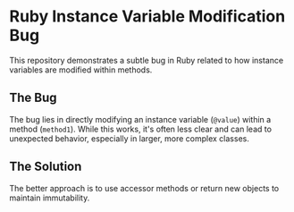 # Ruby Instance Variable Modification Bug

This repository demonstrates a subtle bug in Ruby related to how instance variables are modified within methods.

## The Bug
The bug lies in directly modifying an instance variable (`@value`) within a method (`method1`).  While this works, it's often less clear and can lead to unexpected behavior, especially in larger, more complex classes.

## The Solution
The better approach is to use accessor methods or return new objects to maintain immutability.